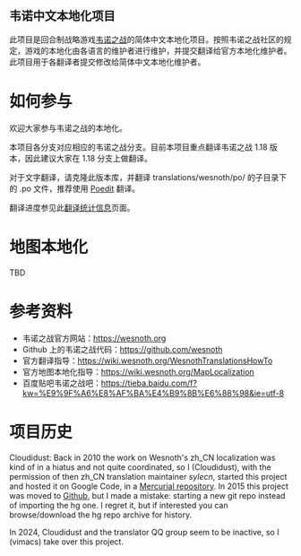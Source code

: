 韦诺中文本地化项目
-----------------------------------------------

此项目是回合制战略游戏[韦诺之战](https://wesnoth.org)的简体中文本地化项目。按照韦诺之战社区的规定，游戏的本地化由各语言的维护者进行维护，并提交翻译给官方本地化维护者。此项目用于各翻译者提交修改给简体中文本地化维护者。

# 如何参与

欢迎大家参与韦诺之战的本地化。

本项目各分支对应相应的韦诺之战分支。目前本项目重点翻译韦诺之战 1.18 版本，因此建议大家在 1.18 分支上做翻译。

对于文字翻译，请克隆此版本库，并翻译 translations/wesnoth/po/ 的子目录下的 .po 文件，推荐使用 [Poedit](https://poedit.net/) 翻译。

翻译进度参见此[翻译统计信息](https://gettext.wesnoth.org/?view=langs&version=branch&lang=zh_CN)页面。

# 地图本地化

TBD

# 参考资料

* 韦诺之战官方网站：https://wesnoth.org
* Github 上的韦诺之战代码：https://github.com/wesnoth
* 官方翻译指导：https://wiki.wesnoth.org/WesnothTranslationsHowTo
* 官方地图本地化指导：https://wiki.wesnoth.org/MapLocalization
* 百度贴吧韦诺之战吧：https://tieba.baidu.com/f?kw=%E9%9F%A6%E8%AF%BA%E4%B9%8B%E6%88%98&ie=utf-8

# 项目历史

Cloudidust: Back in 2010 the work on Wesnoth's zh_CN localization was kind of in a hiatus and not quite coordinated, so I (Cloudidust), with the permission of then zh_CN translation maintainer *sylecn*, started this project and hosted it on Google Code, in a [Mercurial repository](https://code.google.com/p/wesnoth-translation-cn). In 2015 this project was moved to [Github](https://github.com/CloudiDust/wesnoth-cn), but I made a mistake: starting a new git repo instead of importing the hg one. I regret it, but if interested you can browse/download the hg repo archive for history.

In 2024, Cloudidust and the translator QQ group seem to be inactive, so I (vimacs) take over this project.

